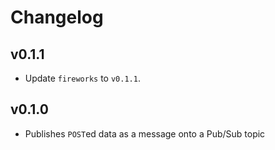 # Changelog

## v0.1.1

- Update `fireworks` to `v0.1.1`.

## v0.1.0

- Publishes `POST`ed data as a message onto a Pub/Sub topic